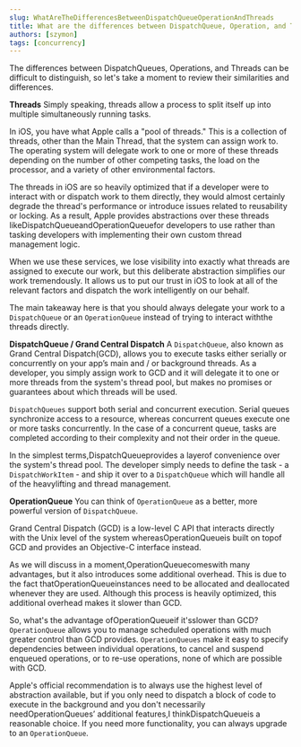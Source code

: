 ```yaml
---
slug: WhatAreTheDifferencesBetweenDispatchQueueOperationAndThreads
title: What are the differences between DispatchQueue, Operation, and Threads?
authors: [szymon]
tags: [concurrency]
---
```


The differences between DispatchQueues, Operations, and Threads can be difficult to distinguish, so let's take a moment to review their similarities and differences.

**Threads**
Simply speaking, threads allow a process to split itself up into multiple simultaneously running tasks.

In iOS, you have what Apple calls a "pool of threads." This is a collection of threads, other than the Main Thread, that the system can assign work to. The operating system will delegate work to one or more of these threads depending on the number of other competing tasks, the load on the processor, and a variety of other environmental factors.

The threads in iOS are so heavily optimized that if a developer were to interact with or dispatch work to them directly, they would almost certainly degrade the thread's performance or introduce issues related to reusability or locking. As a result, Apple provides abstractions over these threads likeDispatchQueueandOperationQueuefor developers to use rather than tasking developers with implementing their own custom thread management logic.

When we use these services, we lose visibility into exactly what threads are assigned to execute our work, but this deliberate abstraction simplifies our work tremendously. It allows us to put our trust in iOS to look at all of the relevant factors and dispatch the work intelligently on our behalf.

The main takeaway here is that you should always delegate your work to a `DispatchQueue` or an `OperationQueue` instead of trying to interact withthe threads directly.

**DispatchQueue / Grand Central Dispatch**
A `DispatchQueue`, also known as Grand Central Dispatch(GCD), allows you to execute tasks either serially or concurrently on your app’s main and / or background threads. As a developer, you simply assign work to GCD and it will delegate it to one or more threads from the system's thread pool, but makes no promises or guarantees about which threads will be used.

`DispatchQueues` support both serial and concurrent execution. Serial queues synchronize access to a resource, whereas concurrent queues execute one or more tasks concurrently. In the case of a concurrent queue, tasks are completed according to their complexity and not their order in the queue.

In the simplest terms,DispatchQueueprovides a layerof convenience over the system's thread pool. The developer simply needs to define the task - a `DispatchWorkItem` - and ship it over to a `DispatchQueue` which will handle all of the heavylifting and thread management.

**OperationQueue**
You can think of `OperationQueue` as a better, more powerful version of `DispatchQueue`.

Grand Central Dispatch (GCD) is a low-level C API that interacts directly with the Unix level of the system whereasOperationQueueis built on topof GCD and provides an Objective-C interface instead.

As we will discuss in a moment,OperationQueuecomeswith many advantages, but it also introduces some additional overhead. This is due to the fact thatOperationQueueinstances need to be allocated and deallocated whenever they are used. Although this process is heavily optimized, this additional overhead makes it slower than GCD.

So, what's the advantage ofOperationQueueif it'sslower than GCD?`OperationQueue` allows you to manage scheduled operations with much greater control than GCD provides. `OperationQueues` make it easy to specify dependencies between individual operations, to cancel and suspend enqueued operations, or to re-use operations, none of which are possible with GCD.

Apple's official recommendation is to always use the highest level of abstraction available, but if you only need to dispatch a block of code to execute in the background and you don't necessarily needOperationQueues’ additional features,I thinkDispatchQueueis a reasonable choice. If you need more functionality, you can always upgrade to an `OperationQueue`.
